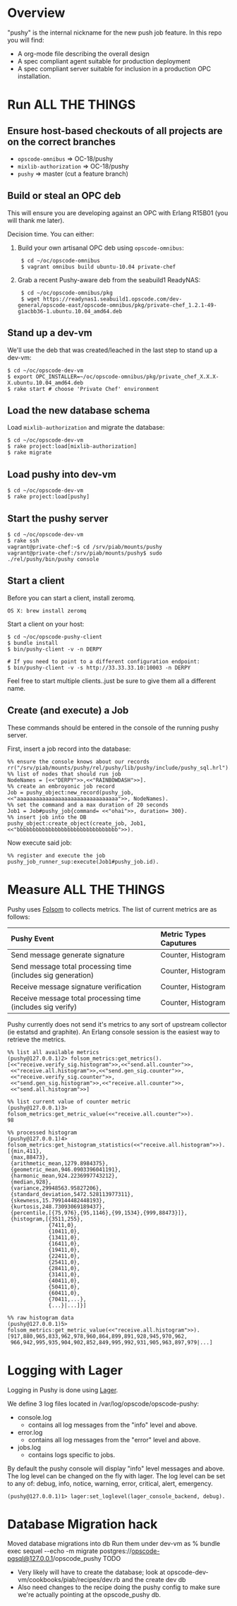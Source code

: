 Overview
========

"pushy" is the internal nickname for the new push job feature. In this repo you
will find:

* A org-mode file describing the overall design
* A spec compliant agent suitable for production deployment
* A spec compliant server suitable for inclusion in a production OPC installation.

Run ALL THE THINGS
==================

## Ensure host-based checkouts of all projects are on the correct branches

* `opscode-omnibus` => OC-18/pushy
* `mixlib-authorization` => OC-18/pushy
* `pushy` => master (cut a feature branch)

## Build or steal an OPC deb

This will ensure you are developing against an OPC with Erlang R15B01 (you will
thank me later).

Decision time.  You can either:

1. Build your own artisanal OPC deb using `opscode-omnibus`:

        $ cd ~/oc/opscode-omnibus
        $ vagrant omnibus build ubuntu-10.04 private-chef

2. Grab a recent Pushy-aware deb from the seabuild1 ReadyNAS:

        $ cd ~/oc/opscode-omnibus/pkg
        $ wget https://readynas1.seabuild1.opscode.com/dev-general/opscode-east/opscode-omnibus/pkg/private-chef_1.2.1-49-g1acbb36-1.ubuntu.10.04_amd64.deb

## Stand up a dev-vm

We'll use the deb that was created/leached in the last step to stand up a dev-vm:

    $ cd ~/oc/opscode-dev-vm
    $ export OPC_INSTALLER=~/oc/opscode-omnibus/pkg/private_chef_X.X.X-X.ubuntu.10.04_amd64.deb
    $ rake start # choose 'Private Chef' environment

## Load the new database schema

Load `mixlib-authorization` and migrate the database:

    $ cd ~/oc/opscode-dev-vm
    $ rake project:load[mixlib-authorization]
    $ rake migrate

## Load pushy into dev-vm

    $ cd ~/oc/opscode-dev-vm
    $ rake project:load[pushy]

## Start the pushy server

    $ cd ~/oc/opscode-dev-vm
    $ rake ssh
    vagrant@private-chef:~$ cd /srv/piab/mounts/pushy
    vagrant@private-chef:/srv/piab/mounts/pushy$ sudo ./rel/pushy/bin/pushy console

## Start a client

Before you can start a client, install zeromq.

    OS X: brew install zeromq

Start a client on your host:

    $ cd ~/oc/opscode-pushy-client
    $ bundle install
    $ bin/pushy-client -v -n DERPY

    # If you need to point to a different configuration endpoint:
    $ bin/pushy-client -v -s http://33.33.33.10:10003 -n DERPY

Feel free to start multiple clients..just be sure to give them all a
different name.

## Create (and execute) a Job

These commands should be entered in the console of the running pushy server.

First, insert a job record into the database:

    %% ensure the console knows about our records
    rr("/srv/piab/mounts/pushy/rel/pushy/lib/pushy/include/pushy_sql.hrl").
    %% list of nodes that should run job
    NodeNames = [<<"DERPY">>,<<"RAINBOWDASH">>].
    %% create an embroyonic job record
    Job = pushy_object:new_record(pushy_job, <<"aaaaaaaaaaaaaaaaaaaaaaaaaaaaaaaa">>, NodeNames).
    %% set the command and a max duration of 20 seconds
    Job1 = Job#pushy_job{command= <<"ohai">>, duration= 300}.
    %% insert job into the DB
    pushy_object:create_object(create_job, Job1, <<"bbbbbbbbbbbbbbbbbbbbbbbbbbbbbbbb">>).

Now execute said job:

    %% register and execute the job
    pushy_job_runner_sup:execute(Job1#pushy_job.id).

Measure ALL THE THINGS
======================

Pushy uses [Folsom](https://github.com/boundary/folsom) to collects metrics.  The
list of current metrics are as follows:

| Pushy Event                                                  | Metric Types Caputures |
|:-------------------------------------------------------------|:-----------------------|
| Send message generate signature                              | Counter, Histogram     |
| Send message total processing time (includes sig generation) | Counter, Histogram     |
| Receive message signature verification                       | Counter, Histogram     |
| Receive message total processing time (includes sig verify)  | Counter, Histogram     |

Pushy currently does not send it's metrics to any sort of upstream collector (ie
estatsd and graphite).  An Erlang console session is the easiest way to retrieve
the metrics.

    %% list all available metrics
    (pushy@127.0.0.1)2> folsom_metrics:get_metrics().
    [<<"receive.verify_sig.histogram">>,<<"send.all.counter">>,
     <<"receive.all.histogram">>,<<"send.gen_sig.counter">>,
     <<"receive.verify_sig.counter">>,
     <<"send.gen_sig.histogram">>,<<"receive.all.counter">>,
     <<"send.all.histogram">>]

    %% list current value of counter metric
    (pushy@127.0.0.1)3> folsom_metrics:get_metric_value(<<"receive.all.counter">>).
    98

    %% processed histogram
    (pushy@127.0.0.1)4> folsom_metrics:get_histogram_statistics(<<"receive.all.histogram">>).
    [{min,411},
     {max,88473},
     {arithmetic_mean,1279.8984375},
     {geometric_mean,946.0903396041191},
     {harmonic_mean,924.2236997743212},
     {median,928},
     {variance,29948563.95827206},
     {standard_deviation,5472.528113977311},
     {skewness,15.799144482448193},
     {kurtosis,248.73093069189437},
     {percentile,[{75,976},{95,1146},{99,1534},{999,88473}]},
     {histogram,[{3511,255},
                 {7411,0},
                 {10411,0},
                 {13411,0},
                 {16411,0},
                 {19411,0},
                 {22411,0},
                 {25411,0},
                 {28411,0},
                 {31411,0},
                 {40411,0},
                 {50411,0},
                 {60411,0},
                 {70411,...},
                 {...}|...]}]

    %% raw histogram data
    (pushy@127.0.0.1)5> folsom_metrics:get_metric_value(<<"receive.all.histogram">>).
    [917,880,965,833,962,978,960,864,899,891,928,945,970,962,
     966,942,995,935,904,902,852,849,995,992,931,905,963,897,979|...]


Logging with Lager
=================

Logging in Pushy is done using [Lager](https://github.com/basho/lager).

We define 3 log files located in /var/log/opscode/opscode-pushy:

* console.log
    * contains all log messages from the "info" level and above.
* error.log
    * contains all log messages from the "error" level and above.
* jobs.log
    * contains logs specific to jobs.

By default the pushy console will display "info" level messages and above. The
log level can be changed on the fly with lager. The log level can be set to any
of: debug, info, notice, warning, error, critical, alert, emergency.

    (pushy@127.0.0.1)1> lager:set_loglevel(lager_console_backend, debug).


Database Migration hack
=======================
Moved database migrations into db
Run them under dev-vm as
% bundle exec sequel --echo -m migrate postgres://opscode-pgsql@127.0.0.1/opscode_pushy
TODO
* Very likely will have to create the database; look at
   opscode-dev-vm/cookbooks/piab/recipes/dev.rb and the create dev db
* Also need changes to the recipe doing the pushy config to make sure we're
  actually pointing at the opscode_pushy db.

